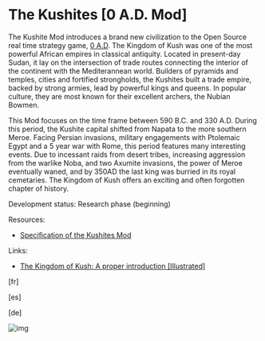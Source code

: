 # The Kushites [0 A.D. Mod]

The Kushite Mod introduces a brand new civilization to the Open Source real time strategy game, [0 A.D](https://play0ad.com/). The Kingdom of Kush was one of the most powerful African empires in classical antiquity. Located in present-day Sudan, it lay on the intersection of trade routes connecting the interior of the continent with the Mediterannean world. Builders of pyramids and temples, cities and fortified strongholds, the Kushites built a trade empire, backed by strong armies, lead by powerful kings and queens. In popular culture, they are most known for their excellent archers, the Nubian Bowmen.    

This Mod focuses on the time frame between 590 B.C. and 330 A.D. During this period, the Kushite capital shifted from Napata to the more southern Meroe. Facing Persian invasions, military engagements with Ptolemaic Egypt and a 5 year war with Rome, this period features many interesting events. Due to incessant raids from desert tribes, increasing aggression from the warlike Noba, and two Axumite invasions, the power of Meroe eventually waned, and by 350AD the last king was burried in its royal cemetaries. The Kingdom of Kush offers an exciting and often forgotten chapter of history.  

Development status: Research phase (beginning)

Resources:
- [Specification of the Kushites Mod](docs/build/specification.pdf)

Links:
- [The Kingdom of Kush: A proper introduction [Illustrated]](https://wildfiregames.com/forum/index.php?/topic/21602-the-kingdom-of-kush-a-proper-introduction-illustrated)

[fr]

[es]

[de]

![img](http://imgur.com/5ZZW1ov.png)
